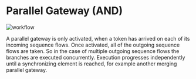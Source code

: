 # Parallel Gateway (AND)

![workflow](/bpmn-workflows/parallel-gateway-example.png)

A parallel gateway is only activated, when a token has arrived on each of its incoming sequence flows. Once activated, all of the outgoing sequence flows are taken. So in the case of multiple outgoing sequence flows the branches are executed concurrently. Execution progresses independently until a synchronizing element is reached, for example another merging parallel gateway.
